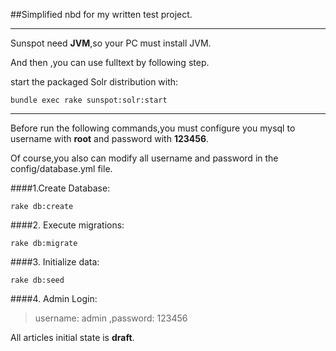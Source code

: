 ##Simplified nbd for my written test project.

--------

Sunspot need **JVM**,so your PC must install JVM.

And then ,you can use fulltext by following step.

start the packaged Solr distribution with:

    bundle exec rake sunspot:solr:start 

--------

Before run the following commands,you must configure you mysql to username with **root** and  password with **123456**.

Of course,you also can modify all username and password in the config/database.yml file.

####1.Create Database:

    rake db:create

####2. Execute migrations:
    
    rake db:migrate

####3. Initialize data:

    rake db:seed

####4. Admin Login: 

> username: admin ,password: 123456

All articles initial state is **draft**.

